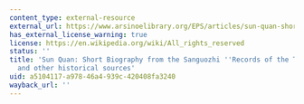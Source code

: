 ```yaml
---
content_type: external-resource
external_url: https://www.arsinoelibrary.org/EPS/articles/sun-quan-short-biography-from-the-sanguozhi-records-of-the-three-kingdoms-and-other-historical-sources/
has_external_license_warning: true
license: https://en.wikipedia.org/wiki/All_rights_reserved
status: ''
title: 'Sun Quan: Short Biography from the Sanguozhi ''Records of the Three Kingdoms''
  and other historical sources'
uid: a5104117-a978-46a4-939c-420408fa3240
wayback_url: ''
---
```


